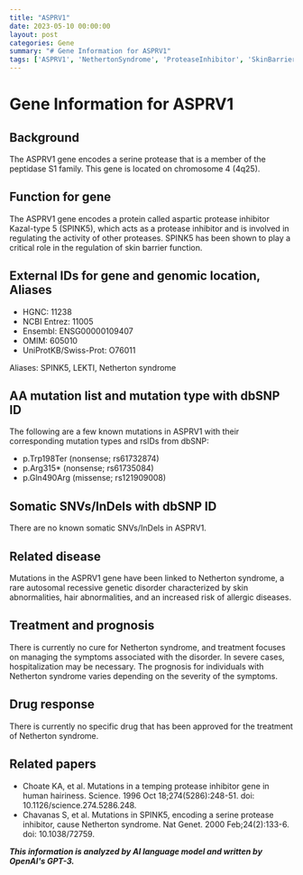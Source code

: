 ```yaml
---
title: "ASPRV1"
date: 2023-05-10 00:00:00
layout: post
categories: Gene
summary: "# Gene Information for ASPRV1"
tags: ['ASPRV1', 'NethertonSyndrome', 'ProteaseInhibitor', 'SkinBarrierFunction', 'Mutation', 'SerineProtease', 'SPINK5', 'GeneticDisorder']
---
```


# Gene Information for ASPRV1

## Background
The ASPRV1 gene encodes a serine protease that is a member of the peptidase S1 family. This gene is located on chromosome 4 (4q25).

## Function for gene
The ASPRV1 gene encodes a protein called aspartic protease inhibitor Kazal-type 5 (SPINK5), which acts as a protease inhibitor and is involved in regulating the activity of other proteases. SPINK5 has been shown to play a critical role in the regulation of skin barrier function.

## External IDs for gene and genomic location, Aliases
- HGNC: 11238
- NCBI Entrez: 11005
- Ensembl: ENSG00000109407
- OMIM: 605010
- UniProtKB/Swiss-Prot: O76011

Aliases: SPINK5, LEKTI, Netherton syndrome

## AA mutation list and mutation type with dbSNP ID
The following are a few known mutations in ASPRV1 with their corresponding mutation types and rsIDs from dbSNP:
- p.Trp198Ter (nonsense; rs61732874)
- p.Arg315* (nonsense; rs61735084)
- p.Gln490Arg (missense; rs121909008)

## Somatic SNVs/InDels with dbSNP ID
There are no known somatic SNVs/InDels in ASPRV1.

## Related disease
Mutations in the ASPRV1 gene have been linked to Netherton syndrome, a rare autosomal recessive genetic disorder characterized by skin abnormalities, hair abnormalities, and an increased risk of allergic diseases.

## Treatment and prognosis
There is currently no cure for Netherton syndrome, and treatment focuses on managing the symptoms associated with the disorder. In severe cases, hospitalization may be necessary. The prognosis for individuals with Netherton syndrome varies depending on the severity of the symptoms.

## Drug response
There is currently no specific drug that has been approved for the treatment of Netherton syndrome.

## Related papers
- Choate KA, et al. Mutations in a temping protease inhibitor gene in human hairiness. Science. 1996 Oct 18;274(5286):248-51. doi: 10.1126/science.274.5286.248.
- Chavanas S, et al. Mutations in SPINK5, encoding a serine protease inhibitor, cause Netherton syndrome. Nat Genet. 2000 Feb;24(2):133-6. doi: 10.1038/72759.

**_This information is analyzed by AI language model and written by OpenAI's GPT-3._**